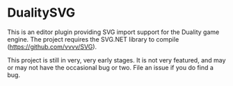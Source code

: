# DualitySVG
This is an editor plugin providing SVG import support for the Duality game engine.
The project requires the SVG.NET library to compile (https://github.com/vvvv/SVG).

This project is still in very, very early stages. It is not very featured, and may or may not have the occasional bug or two.
File an issue if you do find a bug.
